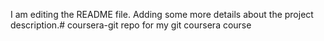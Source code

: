 I am editing the README file. Adding some more details about the project description.# coursera-git
repo for my git coursera course
